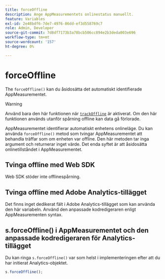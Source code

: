 ```yaml
---
title: forceOffline
description: Ange AppMeasurementets onlinestatus manuellt.
feature: Variables
exl-id: 2e48bdf6-7de7-4976-86dd-ef3d558769c7
role: Admin, Developer
source-git-commit: 7d8df7173b3a78bcb506cc894e2b3deda003e696
workflow-type: tm+mt
source-wordcount: '157'
ht-degree: 0%

---
```


# forceOffline

The `forceOffline()` kan du åsidosätta det automatiskt identifierade AppMeasurementet.

>[!WARNING]
>
>Använd bara den här funktionen när [`trackOffline`](../config-vars/trackoffline.md) är aktiverat. Om den här funktionen används utanför spårning offline kan data gå förlorade.

AppMeasurementet identifierar automatiskt enhetens onlineläge. Du kan använda `forceOffline()` metod som tvingar AppMeasurementet att behandla träffar som om enheten var offline. Den här metoden tar inga argument och returnerar inget värde. Det enda syftet är att åsidosätta onlinetillståndet i AppMeasurementet.

## Tvinga offline med Web SDK

Web SDK stöder inte offlinespårning.

## Tvinga offline med Adobe Analytics-tillägget

Det finns inget dedikerat fält i Adobe Analytics-tillägget som kan använda den här variabeln. Använd den anpassade kodredigeraren enligt AppMeasurementen syntax.

## s.forceOffline() i AppMeasurementet och den anpassade kodredigeraren för Analytics-tillägget

Du kan ringa `s.forceOffline()` var som helst i implementeringen efter att du har initierat Analytics-objektet.

```js
s.forceOffline();
```
